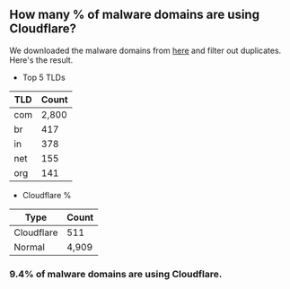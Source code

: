 ## How many % of malware domains are using Cloudflare?


We downloaded the malware domains from [here](https://urlhaus.abuse.ch) and filter out duplicates.
Here's the result.


[//]: # (start replacement)


- Top 5 TLDs

| TLD | Count |
| --- | --- |
| com | 2,800 |
| br | 417 |
| in | 378 |
| net | 155 |
| org | 141 |


- Cloudflare %

| Type | Count |
| --- | --- |
| Cloudflare | 511 |
| Normal | 4,909 |


### 9.4% of malware domains are using Cloudflare.